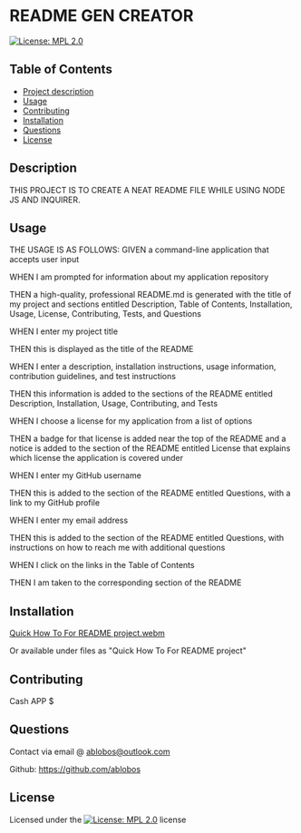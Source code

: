 
# README GEN CREATOR

[![License: MPL 2.0](https://img.shields.io/badge/License-MPL%202.0-brightgreen.svg)](https://opensource.org/licenses/MPL-2.0)

## Table of Contents 
- [Project description](#Description)
- [Usage](#Usage)
- [Contributing](#Contributing)
- [Installation](#Installation)
- [Questions](#Questions)
- [License](#License)

## Description
THIS PROJECT IS TO CREATE A NEAT README FILE WHILE USING NODE JS AND INQUIRER. 

## Usage
THE USAGE IS AS FOLLOWS:
GIVEN a command-line application that accepts user input

WHEN I am prompted for information about my application repository

THEN a high-quality, professional README.md is generated with the title of my project and sections entitled Description, Table of Contents, Installation, Usage, License, Contributing, Tests, and Questions

WHEN I enter my project title

THEN this is displayed as the title of the README

WHEN I enter a description, installation instructions, usage information, contribution guidelines, and test instructions

THEN this information is added to the sections of the README entitled Description, Installation, Usage, Contributing, and Tests

WHEN I choose a license for my application from a list of options

THEN a badge for that license is added near the top of the README and a notice is added to the section of the README entitled License that explains which license the application is covered under

WHEN I enter my GitHub username

THEN this is added to the section of the README entitled Questions, with a link to my GitHub profile

WHEN I enter my email address

THEN this is added to the section of the README entitled Questions, with instructions on how to reach me with additional questions

WHEN I click on the links in the Table of Contents

THEN I am taken to the corresponding section of the README

## Installation
[Quick How To For README project.webm](https://user-images.githubusercontent.com/117130907/213585966-e9be3c13-e4f0-495b-8ec2-b14ab1cf6c70.webm)

Or available under files as "Quick How To For README project"

## Contributing
Cash APP $

## Questions
Contact via email @ ablobos@outlook.com

Github: https://github.com/ablobos

## License
Licensed under the [![License: MPL 2.0](https://img.shields.io/badge/License-MPL%202.0-brightgreen.svg)](https://opensource.org/licenses/MPL-2.0) license
        
